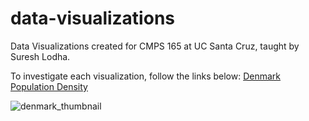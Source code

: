 # data-visualizations
Data Visualizations created for CMPS 165 at UC Santa Cruz, taught by Suresh Lodha.

To investigate each visualization, follow the links below:
[Denmark Population Density](http://bl.ocks.org/wcoatesucsc/raw/db8f757f85e06268470411bce3475f12/3a20f51d86a16c6ec47e5aed312a57ac13338834/)

![denmark_thumbnail](https://user-images.githubusercontent.com/32546985/40195930-d00a81ba-59c3-11e8-9d81-515c0d3fbf28.png)
